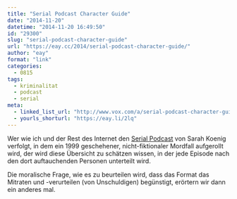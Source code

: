 ```yaml
---
title: "Serial Podcast Character Guide"
date: "2014-11-20"
datetime: "2014-11-20 16:49:50"
id: "29300"
slug: "serial-podcast-character-guide"
url: "https://eay.cc/2014/serial-podcast-character-guide/"
author: "eay"
format: "link"
categories:
  - 0815
tags:
  - kriminalitat
  - podcast
  - serial
meta:
  - linked_list_url: "http://www.vox.com/a/serial-podcast-character-guide"
  - yourls_shorturl: "https://eay.li/2lq"
---
```


Wer wie ich und der Rest des Internet den [Serial Podcast](http://serialpodcast.org/) von Sarah Koenig verfolgt, in dem ein 1999 geschehener, nicht-fiktionaler Mordfall aufgerollt wird, der wird diese Übersicht zu schätzen wissen, in der jede Episode nach den dort auftauchenden Personen unterteilt wird.

Die moralische Frage, wie es zu beurteilen wird, dass das Format das Mitraten und -verurteilen (von Unschuldigen) begünstigt, erörtern wir dann ein anderes mal.
